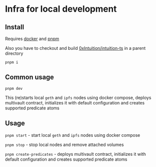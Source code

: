 # Infra for local development


## Install

Requires [docker](https://www.docker.com) and [pnpm](https://pnpm.io)

Also you have to checkout and build [0xIntuition/intuition-ts](https://github.com/0xIntuition/intuition-ts) in a parent directory

```
pnpm i
```

## Common usage

```
pnpm dev
```

This (re)starts local `geth` and `ipfs` nodes using docker compose, deploys multivault contract, initializes it with default configuration and creates supported predicate atoms

## Usage

`pnpm start` - start local `geth` and `ipfs` nodes using docker compose


`pnpm stop` - stop local nodes and remove attached volumes


`pnpm create-predicates` - deploys multivault contract, initializes it with default configuration and creates supported predicate atoms

